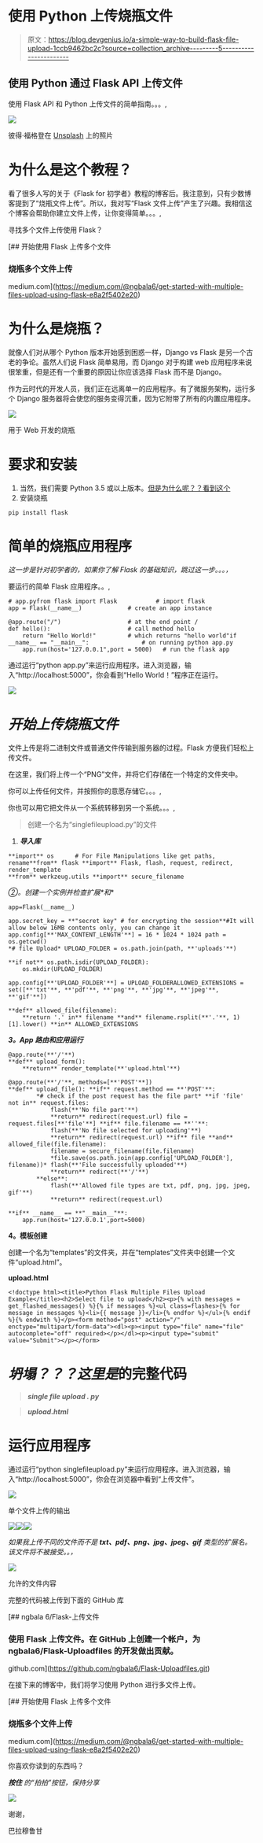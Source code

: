 # 使用 Python 上传烧瓶文件

> 原文：<https://blog.devgenius.io/a-simple-way-to-build-flask-file-upload-1ccb9462bc2c?source=collection_archive---------5----------------------->

## 使用 Python 通过 Flask API 上传文件

使用 Flask API 和 Python 上传文件的简单指南。。。,

![](img/ee7e882ead60f6a2e03ecc4015794504.png)

彼得·福格登在 [Unsplash](https://unsplash.com?utm_source=medium&utm_medium=referral) 上的照片

# **为什么是这个教程？**

看了很多人写的关于《Flask for 初学者》教程的博客后。我注意到，只有少数博客提到了“烧瓶文件上传”。所以，我对写“Flask 文件上传”产生了兴趣。我相信这个博客会帮助你建立文件上传，让你变得简单。。。,

寻找多个文件上传使用 Flask？

[](https://medium.com/@ngbala6/get-started-with-multiple-files-upload-using-flask-e8a2f5402e20) [## 开始使用 Flask 上传多个文件

### 烧瓶多个文件上传

medium.com](https://medium.com/@ngbala6/get-started-with-multiple-files-upload-using-flask-e8a2f5402e20) 

# 为什么是烧瓶？

就像人们对从哪个 Python 版本开始感到困惑一样，Django vs Flask 是另一个古老的争论。虽然人们说 Flask 简单易用，而 Django 对于构建 web 应用程序来说很笨重，但是还有一个重要的原因让你应该选择 Flask 而不是 Django。

作为云时代的开发人员，我们正在远离单一的应用程序。有了微服务架构，运行多个 Django 服务器将会使您的服务变得沉重，因为它附带了所有的内置应用程序。

![](img/36448deaa5abed0cf3e3727993175ba5.png)

用于 Web 开发的烧瓶

# 要求和安装

1.  当然，我们需要 Python 3.5 或以上版本。[但是为什么呢？？看到这个](https://flask.palletsprojects.com/en/0.12.x/python3/)
2.  安装烧瓶

```
pip install flask
```

# 简单的烧瓶应用程序

*这一步是针对初学者的，如果你了解 Flask 的基础知识，跳过这一步。。。，*

要运行的简单 Flask 应用程序。。,

```
# app.pyfrom flask import Flask           # import flask
app = Flask(__name__)             # create an app instance

@app.route("/")                   # at the end point /
def hello():                      # call method hello
    return "Hello World!"         # which returns "hello world"if __name__ == "__main__":               # on running python app.py
    app.run(host='127.0.0.1",port = 5000)   # run the flask app 
```

通过运行“python app.py”来运行应用程序。进入浏览器，输入“http://localhost:5000”，你会看到“Hello World！”程序正在运行。

![](img/753bee4985f68dc994295382f32ce078.png)

# *开始上传烧瓶文件*

文件上传是将二进制文件或普通文件传输到服务器的过程。Flask 方便我们轻松上传文件。

在这里，我们将上传一个“PNG”文件，并将它们存储在一个特定的文件夹中。

你可以上传任何文件，并按照你的意愿存储它。。。,

你也可以用它把文件从一个系统转移到另一个系统。。。,

> 创建一个名为“singlefileupload.py”的文件

1.  ***导入库***

```
**import** os      # For File Manipulations like get paths, rename**from** flask **import** Flask, flash, request, redirect, render_template
**from** werkzeug.utils **import** secure_filename
```

**②*。创建一个实例并检查扩展*和**

```
app=Flask(__name__)

app.secret_key = **"secret key" # for encrypting the session**#It will allow below 16MB contents only, you can change it
app.config[**'MAX_CONTENT_LENGTH'**] = 16 * 1024 * 1024 path = os.getcwd()
*# file Upload* UPLOAD_FOLDER = os.path.join(path, **'uploads'**)

**if not** os.path.isdir(UPLOAD_FOLDER):
    os.mkdir(UPLOAD_FOLDER)

app.config[**'UPLOAD_FOLDER'**] = UPLOAD_FOLDERALLOWED_EXTENSIONS = set([**'txt'**, **'pdf'**, **'png'**, **'jpg'**, **'jpeg'**, **'gif'**])

**def** allowed_file(filename):
    **return '.' in** filename **and** filename.rsplit(**'.'**, 1)[1].lower() **in** ALLOWED_EXTENSIONS
```

***3。App 路由和应用运行***

```
@app.route(**'/'**)
**def** upload_form():
    **return** render_template(**'upload.html'**)

@app.route(**'/'**, methods=[**'POST'**])
**def** upload_file(): **if** request.method == **'POST'**:
        *# check if the post request has the file part* **if 'file' not in** request.files:
            flash(**'No file part'**)
            **return** redirect(request.url) file = request.files[**'file'**] **if** file.filename == **''**:
            flash(**'No file selected for uploading'**)
            **return** redirect(request.url) **if** file **and** allowed_file(file.filename):
            filename = secure_filename(file.filename)
            *file.save(os.path.join(app.config['UPLOAD_FOLDER'], filename))* flash(**'File successfully uploaded'**)
            **return** redirect(**'/'**)
        **else**:
            flash(**'Allowed file types are txt, pdf, png, jpg, jpeg, gif'**)
            **return** redirect(request.url)

**if** __name__ == **"__main__"**:
    app.run(host='127.0.0.1',port=5000)
```

**4。模板创建**

创建一个名为“templates”的文件夹，并在“templates”文件夹中创建一个文件“upload.html”。

**upload.html**

```
<!doctype html><title>Python Flask Multiple Files Upload Example</title><h2>Select file to upload</h2><p>{% with messages = get_flashed_messages() %}{% if messages %}<ul class=flashes>{% for message in messages %}<li>{{ message }}</li>{% endfor %}</ul>{% endif %}{% endwith %}</p><form method="post" action="/" enctype="multipart/form-data"><dl><p><input type="file" name="file" autocomplete="off" required></p></dl><p><input type="submit" value="Submit"></p></form>
```

# ***坍塌？？？这里是*的完整代码**

> ***single file upload . py***

> ***upload.html***

# 运行应用程序

通过运行“python singlefileupload.py”来运行应用程序。进入浏览器，输入“http://localhost:5000”，你会在浏览器中看到“上传文件”。

![](img/4a520535a63a9f90d8d0d0fadaaab35d.png)

单个文件上传的输出

![](img/dea299837f89802b21a58ddbfedf023d.png)![](img/b6447c9bf6b948856cd75200de35bc74.png)![](img/b9d1a859af2815e8730aed2e7357f3dc.png)

*如果我上传不同的文件而不是* ***txt、pdf、png、jpg、jpeg、gif*** *类型的扩展名。该文件将不被接受。。，*

![](img/1d1d8e61f376ef79436c4a9b9ca35a06.png)

允许的文件内容

完整的代码被上传到下面的 GitHub 库

[](https://github.com/ngbala6/Flask-Uploadfiles.git) [## ngbala 6/Flask-上传文件

### 使用 Flask 上传文件。在 GitHub 上创建一个帐户，为 ngbala6/Flask-Uploadfiles 的开发做出贡献。

github.com](https://github.com/ngbala6/Flask-Uploadfiles.git) 

在接下来的博客中，我们将学习使用 Python 进行多文件上传。

[](https://medium.com/@ngbala6/get-started-with-multiple-files-upload-using-flask-e8a2f5402e20) [## 开始使用 Flask 上传多个文件

### 烧瓶多个文件上传

medium.com](https://medium.com/@ngbala6/get-started-with-multiple-files-upload-using-flask-e8a2f5402e20) 

你喜欢你读到的东西吗？

***按住*** *的“拍拍”按钮，保持分享*

![](img/03aa705a036bfa3d1518215bafbe19b1.png)

谢谢，

巴拉穆鲁甘